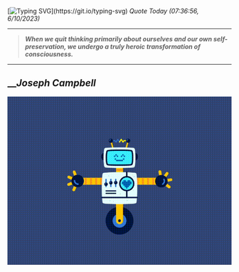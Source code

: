 [![Typing SVG](https://readme-typing-svg.herokuapp.com?font=Press+Start+2P&color=C2F784&size=35&width=900&height=100&lines=Hello+World%2C+I'm+Hung+!)](https://git.io/typing-svg) 
_Quote Today (07:36:56, 6/10/2023)_
___
>**_When we quit thinking primarily about ourselves and our own self-preservation, we undergo a truly heroic transformation of consciousness._**
___

## __**_Joseph Campbell_**

![RobotDance](src/assets/images/robot-dancing-dribble.gif?style=center)
